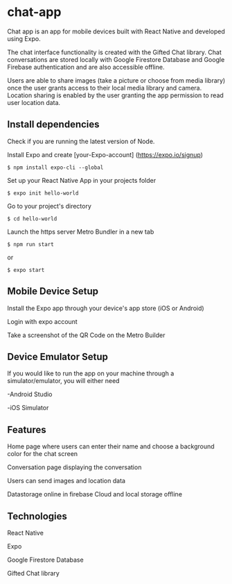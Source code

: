 # chat-app

Chat app is an app for mobile devices built with React Native and developed using Expo.

The chat interface functionality is created with the Gifted Chat library. Chat conversations are stored locally with Google Firestore Database and Google Firebase authentication and are also accessible offline.

Users are able to share images (take a picture or choose from media library) once the user grants access to their local media library and camera. Location sharing is enabled by the user granting the app permission to read user location data.

## Install dependencies

Check if you are running the latest version of Node.

Install Expo and create [your-Expo-account] (https://expo.io/signup)

`$ npm install expo-cli --global`

Set up your React Native App in your projects folder

`$ expo init hello-world`

Go to your project's directory

`$ cd hello-world`

Launch the https server Metro Bundler in a new tab

`$ npm run start`

or

`$ expo start`

## Mobile Device Setup

Install the Expo app through your device's app store (iOS or Android)

Login with expo account

Take a screenshot of the QR Code on the Metro Builder

## Device Emulator Setup

If you would like to run the app on your machine through a simulator/emulator, you will either need

-Android Studio

-iOS Simulator

## Features

Home page where users can enter their name and choose a background color for the chat screen

Conversation page displaying the conversation

Users can send images and location data

Datastorage online in firebase Cloud and local storage offline

## Technologies

React Native

Expo

Google Firestore Database

Gifted Chat library
